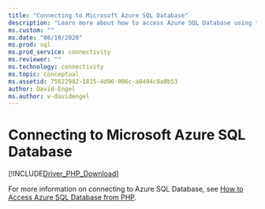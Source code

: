 ```yaml
---
title: "Connecting to Microsoft Azure SQL Database"
description: "Learn more about how to access Azure SQL Database using the Microsoft Drivers for PHP for SQL Server"
ms.custom: ""
ms.date: "08/10/2020"
ms.prod: sql
ms.prod_service: connectivity
ms.reviewer: ""
ms.technology: connectivity
ms.topic: conceptual
ms.assetid: 75622982-1815-4d96-906c-a0494c8a0b53
author: David-Engel
ms.author: v-davidengel
---
```

# Connecting to Microsoft Azure SQL Database
[!INCLUDE[Driver_PHP_Download](../../includes/driver_php_download.md)]

For more information on connecting to Azure SQL Database, see [How to Access Azure SQL Database from PHP](/azure/azure-sql/database/connect-query-content-reference-guide).  
